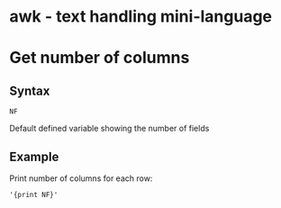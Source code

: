 awk - text handling mini-language
=================================

Get number of columns
=====================
Syntax
------
    NF

Default defined variable showing the number of fields

Example
-------
Print number of columns for each row:

    '{print NF}'

